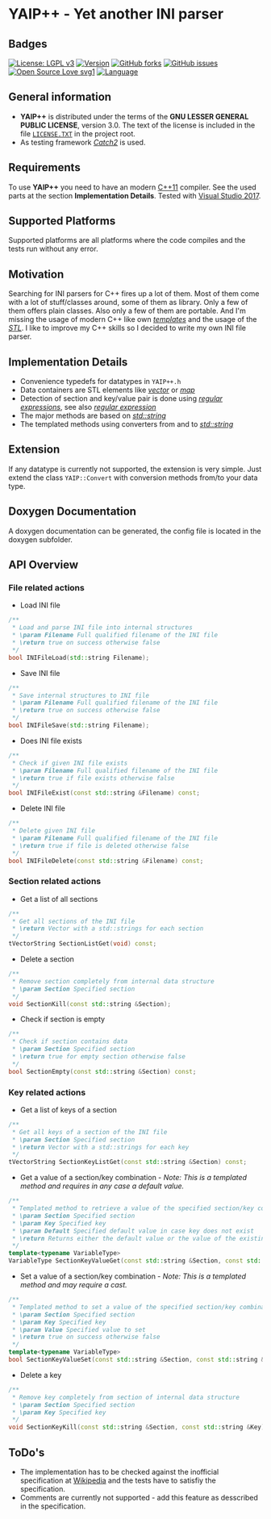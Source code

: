 # YAIP++ - Yet another INI parser

## Badges

[![License: LGPL v3][yaip_license_badge]][yaip_license] [![Version][yaip_release_badge]][yaip_release] [![GitHub forks][yaip_forks_badge]][yaip_forks] [![GitHub issues][yaip_issues_badge]][yaip_issues] [![Open Source Love svg1](https://badges.frapsoft.com/os/v1/open-source.svg?v=103)](https://github.com/ellerbrock/open-source-badges/) [![Language][lang_cpp_badge]][lang_cpp_badge]

## General information

- **YAIP++** is distributed under the terms of the **GNU LESSER GENERAL PUBLIC LICENSE**, version 3.0. The text of the license is included in the file [<code>LICENSE.TXT</code>][license] in the project root.
- As testing framework [*Catch2*][catch2] is used.

## Requirements

To use **YAIP++** you need to have an modern [C++11][cpp_eleven] compiler. See the used parts at the section **Implementation Details**. Tested with [Visual Studio 2017][msvs].

## Supported Platforms

Supported platforms are all platforms where the code compiles and the tests run without any error.

## Motivation

Searching for INI parsers for C++ fires up a lot of them. Most of them come with a lot of stuff/classes around, some of them as library. Only a few of them offers plain classes. Also only a few of them are portable. And I'm missing the usage of modern C++ like own [*templates*][cpp_templates] and the usage of the [*STL*][cpp_stl]. I like to improve my C++ skills so I decided to write my own INI file parser.

## Implementation Details

- Convenience typedefs for datatypes in <code>YAIP++.h</code>
- Data containers are STL elements like [*vector*][cpp_vector]  or [*map*][cpp_map]
- Detection of section and key/value pair is done using [*regular expressions*][cpp_regexp], see also [*regular expression*][wiki_regexp]
- The major methods are based on [*std::string*][cpp_string]
- The templated methods using converters from and to [*std::string*][cpp_string]

## Extension

If any datatype is currently not supported, the extension is very simple. Just extend the class <code>YAIP::Convert</code> with conversion methods from/to your data type.

## Doxygen Documentation

A doxygen documentation can be generated, the config file is located in the doxygen subfolder.

## API Overview

### File related actions

- Load INI file

```C++
/**
 * Load and parse INI file into internal structures
 * \param Filename Full qualified filename of the INI file
 * \return true on success otherwise false
 */
bool INIFileLoad(std::string Filename);
```

- Save INI file

```C++
/**
 * Save internal structures to INI file
 * \param Filename Full qualified filename of the INI file
 * \return true on success otherwise false
 */
bool INIFileSave(std::string Filename);
```

- Does INI file exists

```C++
/**
 * Check if given INI file exists
 * \param Filename Full qualified filename of the INI file
 * \return true if file exists otherwise false
 */
bool INIFileExist(const std::string &Filename) const;
```

- Delete INI file

```C++
/**
 * Delete given INI file
 * \param Filename Full qualified filename of the INI file
 * \return true if file is deleted otherwise false
 */
bool INIFileDelete(const std::string &Filename) const;
```

### Section related actions

- Get a list of all sections

```C++
/**
 * Get all sections of the INI file
 * \return Vector with a std::strings for each section
 */
tVectorString SectionListGet(void) const;
```

- Delete a section

```C++
/**
 * Remove section completely from internal data structure
 * \param Section Specified section
 */
void SectionKill(const std::string &Section);
```

- Check if section is empty

```C++
/**
 * Check if section contains data
 * \param Section Specified section
 * \return true for empty section otherwise false
 */
bool SectionEmpty(const std::string &Section) const;
```

### Key related actions

- Get a list of keys of a section

```C++
/**
 * Get all keys of a section of the INI file
 * \param Section Specified section
 * \return Vector with a std::strings for each key
 */
tVectorString SectionKeyListGet(const std::string &Section) const;
```

- Get a value of a section/key combination - *Note: This is a templated method and requires in any case a default value.*

```C++
/**
 * Templated method to retrieve a value of the specified section/key combination
 * \param Section Specified section
 * \param Key Specified key
 * \param Default Specified default value in case key does not exist
 * \return Returns either the default value or the value of the existing section/key combination
 */
template<typename VariableType>
VariableType SectionKeyValueGet(const std::string &Section, const std::string &Key, const VariableType &Default);
```

- Set a value of a section/key combination - *Note: This is a templated method and may require a cast.*

```C++
/**
 * Templated method to set a value of the specified section/key combination
 * \param Section Specified section
 * \param Key Specified key
 * \param Value Specified value to set
 * \return true on success otherwise false
 */
template<typename VariableType>
bool SectionKeyValueSet(const std::string &Section, const std::string &Key, const VariableType &Value);
```

- Delete a key

```C++
/**
 * Remove key completely from section of internal data structure
 * \param Section Specified section
 * \param Key Specified key
 */
void SectionKeyKill(const std::string &Section, const std::string &Key);
```

## ToDo's

- The implementation has to be checked against the inofficial specification at [Wikipedia][wiki_ini] and the tests have to satisfiy the specification.
- Comments are currently not supported - add this feature as desscribed in the specification.

[catch2]: https://github.com/philsquared/Catch
[cpp_eleven]: https://en.wikipedia.org/wiki/C%2B%2B11
[cpp_map]: http://en.cppreference.com/w/cpp/container/map
[cpp_templates]: https://en.wikipedia.org/wiki/Template_(C%2B%2B)
[cpp_regexp]: http://en.cppreference.com/w/cpp/regex
[cpp_stl]: https://de.wikipedia.org/wiki/Standard_Template_Library
[cpp_string]: http://en.cppreference.com/w/cpp/string/basic_string
[cpp_vector]: http://en.cppreference.com/w/cpp/container/vector
[license]: https://github.com/ThirtySomething/YAIP/blob/master/LICENSE.TXT
[msvs]: https://www.visualstudio.com/
[wiki_ini]: https://en.wikipedia.org/wiki/INI_file#Comments
[wiki_regexp]: https://en.wikipedia.org/wiki/Regular_expression

[lang_cpp]: https://isocpp.org/
[lang_cpp_badge]: https://img.shields.io/badge/language-C++-blue.svg
[yaip_forks]: https://img.shields.io/github/forks/ThirtySomething/YAIP.svg?style=social&label=Fork&maxAge=360
[yaip_forks_badge]: https://GitHub.com/ThirtySomething/YAIP/network/
[yaip_issues]: # "Open Issues"
[yaip_issues_badge]: https://img.shields.io/github/issues/ThirtySomething/YAIP.svg?maxAge=360
[yaip_license]: http://www.gnu.org/licenses/lgpl-3.0
[yaip_license_badge]: https://img.shields.io/badge/License-LGPL%20v3-blue.svg
[yaip_release]: # "Latest Release"
[yaip_release_badge]: https://img.shields.io/github/release/ThirtySomething/YAIP.svg?maxAge=360
